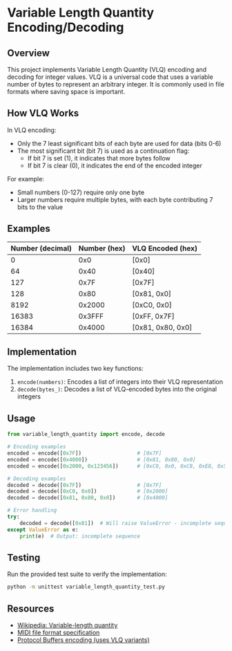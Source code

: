 # Variable Length Quantity Encoding/Decoding

## Overview

This project implements Variable Length Quantity (VLQ) encoding and decoding for integer values. VLQ is a universal code that uses a variable number of bytes to represent an arbitrary integer. It is commonly used in file formats where saving space is important.

## How VLQ Works

In VLQ encoding:
- Only the 7 least significant bits of each byte are used for data (bits 0-6)
- The most significant bit (bit 7) is used as a continuation flag:
  - If bit 7 is set (1), it indicates that more bytes follow
  - If bit 7 is clear (0), it indicates the end of the encoded integer

For example:
- Small numbers (0-127) require only one byte
- Larger numbers require multiple bytes, with each byte contributing 7 bits to the value

## Examples

| Number (decimal) | Number (hex) | VLQ Encoded (hex) |
|-----------------|--------------|-------------------|
| 0               | 0x0          | [0x0]             |
| 64              | 0x40         | [0x40]            |
| 127             | 0x7F         | [0x7F]            |
| 128             | 0x80         | [0x81, 0x0]       |
| 8192            | 0x2000       | [0xC0, 0x0]       |
| 16383           | 0x3FFF       | [0xFF, 0x7F]      |
| 16384           | 0x4000       | [0x81, 0x80, 0x0] |

## Implementation

The implementation includes two key functions:

1. `encode(numbers)`: Encodes a list of integers into their VLQ representation
2. `decode(bytes_)`: Decodes a list of VLQ-encoded bytes into the original integers

## Usage

```python
from variable_length_quantity import encode, decode

# Encoding examples
encoded = encode([0x7F])                  # [0x7F]
encoded = encode([0x4000])                # [0x81, 0x80, 0x0]
encoded = encode([0x2000, 0x123456])      # [0xC0, 0x0, 0xC8, 0xE8, 0x56]

# Decoding examples
decoded = decode([0x7F])                  # [0x7F]
decoded = decode([0xC0, 0x0])             # [0x2000]
decoded = decode([0x81, 0x80, 0x0])       # [0x4000]

# Error handling
try:
    decoded = decode([0x81])  # Will raise ValueError - incomplete sequence
except ValueError as e:
    print(e)  # Output: incomplete sequence
```

## Testing

Run the provided test suite to verify the implementation:

```bash
python -m unittest variable_length_quantity_test.py
```

## Resources

- [Wikipedia: Variable-length quantity](https://en.wikipedia.org/wiki/Variable-length_quantity)
- [MIDI file format specification](https://www.midi.org/specifications)
- [Protocol Buffers encoding (uses VLQ variants)](https://developers.google.com/protocol-buffers/docs/encoding)
